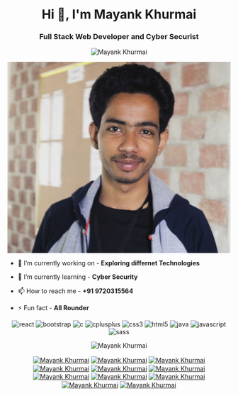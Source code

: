 <h1 align="center">Hi 👋, I'm Mayank Khurmai</h1>
<h3 align="center">Full Stack Web Developer and Cyber Securist </h3>
<p align="center"> <img src="https://komarev.com/ghpvc/?username=Mayank-Khurmai" alt="Mayank Khurmai" /> </p>
<img align="center" alt="Mayank Khurmai's Space" src="https://github.com/Mayank-Khurmai/Mayank-Khurmai/blob/master/IMG_20200307_212820.jpg">


- 🔭 I’m currently working on - **Exploring differnet Technologies**

- 🌱 I’m currently learning - **Cyber Security**

- 📫 How to reach me - **+91 9720315564**

- ⚡ Fun fact - **All Rounder**

<p align="center"><img src="https://devicons.github.io/devicon/devicon.git/icons/react/react-original-wordmark.svg" alt="react" width="40" height="40"/> <img src="https://devicons.github.io/devicon/devicon.git/icons/bootstrap/bootstrap-plain.svg" alt="bootstrap"  width="40" height="40"/> <img src="https://devicons.github.io/devicon/devicon.git/icons/c/c-original.svg" alt="c"  width="40" height="40"/> <img src="https://devicons.github.io/devicon/devicon.git/icons/cplusplus/cplusplus-original.svg" alt="cplusplus"  width="40" height="40"/> <img src="https://devicons.github.io/devicon/devicon.git/icons/css3/css3-original-wordmark.svg" alt="css3"  width="40" height="40"/> <img src="https://devicons.github.io/devicon/devicon.git/icons/html5/html5-original-wordmark.svg" alt="html5"  width="40" height="40"/> <img src="https://devicons.github.io/devicon/devicon.git/icons/java/java-original-wordmark.svg" alt="java"  width="40" height="40"/> <img src="https://devicons.github.io/devicon/devicon.git/icons/javascript/javascript-original.svg" alt="javascript"  width="40" height="40"/> <img src="https://devicons.github.io/devicon/devicon.git/icons/sass/sass-original.svg" alt="sass"  width="40" height="40"/></p><p align="center"> <img src="https://github-readme-stats.vercel.app/api?username=Mayank-Khurmai&show_icons=true" alt="Mayank Khurmai" /> </p>

<p align="center">
<a href="https://www.linkedin.com/in/mayank-khurmai-a5437b15a/?originalSubdomain=in" target="blank"><img align="center" src="https://cdn.jsdelivr.net/npm/simple-icons@3.0.1/icons/linkedin.svg" alt="Mayank Khurmai" height="20" width="20" /></a>
<a href="https://www.instagram.com/mayank_khurmai/?hl=en" target="blank"><img align="center" src="https://cdn.jsdelivr.net/npm/simple-icons@3.0.1/icons/instagram.svg" alt="Mayank Khurmai" height="20" width="20" /></a>
<a href="https://www.facebook.com/people/Mayank-Khurmai/100006303272833" target="blank"><img align="center" src="https://cdn.jsdelivr.net/npm/simple-icons@3.0.1/icons/facebook.svg" alt="Mayank Khurmai" height="20" width="20" /></a>
<a href="https://www.youtube.com/channel/UC26X7i6bXvEV0XU4VH8XDSw" target="blank"><img align="center" src="https://cdn.jsdelivr.net/npm/simple-icons@3.0.1/icons/youtube.svg" alt="Mayank Khurmai" height="20" width="20" /></a>
<a href="https://www.google.com/search?q=mayank+khurmai&rlz=1C1SQJL_enIN891IN891&oq=mayank+khurmai+&aqs=chrome..69i57j35i39l2j69i59l2j69i60l3.3290j0j7&sourceid=chrome&ie=UTF-8" target="blank"><img align="center" src="https://cdn.jsdelivr.net/npm/simple-icons@3.0.1/icons/google.svg" alt="Mayank Khurmai" height="20" width="20" /></a>
<a href="http://join.skype.com/invite/kvLgk1WQkhPA" target="blank"><img align="center" src="https://cdn.jsdelivr.net/npm/simple-icons@3.0.1/icons/skype.svg" alt="Mayank Khurmai" height="20" width="20" /></a>
<a href="https://www.snapchat.com/add/mayank_khurmai" target="blank"><img align="center" src="https://cdn.jsdelivr.net/npm/simple-icons@3.0.1/icons/snapchat.svg" alt="Mayank Khurmai" height="20" width="20" /></a>
<a href="https://t.me/mayank_khurmai" target="blank"><img align="center" src="https://cdn.jsdelivr.net/npm/simple-icons@3.0.1/icons/telegram.svg" alt="Mayank Khurmai" height="20" width="20" /></a>
<a href="https://twitter.com/mayank_khurmai?lang=en" target="blank"><img align="center" src="https://cdn.jsdelivr.net/npm/simple-icons@3.0.1/icons/twitter.svg" alt="Mayank Khurmai" height="20" width="20" /></a>
<a href="https://api.whatsapp.com/send?phone=919720315564" target="blank"><img align="center" src="https://cdn.jsdelivr.net/npm/simple-icons@3.0.1/icons/whatsapp.svg" alt="Mayank Khurmai" height="20" width="20" /></a>
<a href="https://github.com/Mayank-Khurmai" target="blank"><img align="center" src="https://cdn.jsdelivr.net/npm/simple-icons@3.0.1/icons/github.svg" alt="Mayank Khurmai" height="20" width="20" /></a>
</p>






